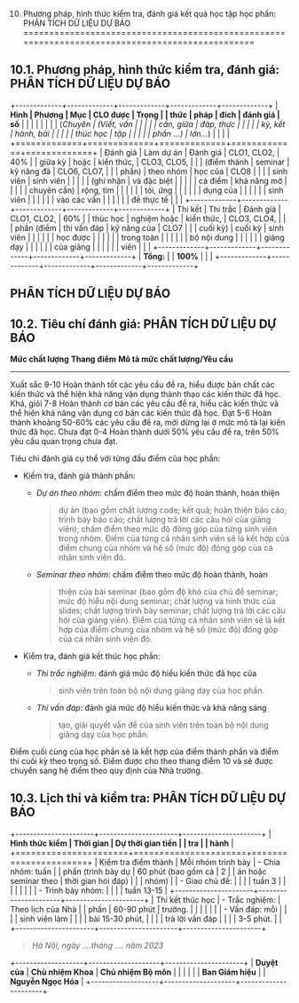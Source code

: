 10. Phương pháp, hình thức kiểm tra, đánh giá kết quả học tập học phần: PHÂN TÍCH DỮ LIỆU DỰ BÁO
================================================================================================

10.1. Phương pháp, hình thức kiểm tra, đánh giá: PHÂN TÍCH DỮ LIỆU DỰ BÁO
-------------------------------------------------------------------------

+-------------+-------------+-------------+-------------+-------------+
| **Hình      | **Phương    | **Mục       | **CLO được  | **Trọng     |
| thức**      | pháp**      | đích**      | đánh giá**  | số**        |
|             |             |             |             |             |
| (*Chuyên    | (*Viết, vấn |             |             |             |
| cần, giữa   | đáp, thực   |             |             |             |
| kỳ, kết     | hành, bài   |             |             |             |
| thúc học    | tập         |             |             |             |
| phần ...*)  | lớn...*)    |             |             |             |
+=============+=============+=============+=============+=============+
| Đánh giá    | Làm dự án   | Đánh giá    | CLO1, CLO2, | 40%         |
| giữa kỳ     | hoặc        | kiến thức,  | CLO3, CLO5, |             |
| (điểm thành | seminar     | kỹ năng đã  | CLO6, CLO7, |             |
| phần)       | theo nhóm   | học của     | CLO8        |             |
|             | sinh viên   | sinh viên   |             |             |
|             | (ghi nhận   | và đặc biệt |             |             |
|             | cả điểm     | khả năng mở |             |             |
|             | chuyên cần) | rộng, tìm   |             |             |
|             |             | tòi, ứng    |             |             |
|             |             | dụng của    |             |             |
|             |             | sinh viên   |             |             |
|             |             | vào các vấn |             |             |
|             |             | đề thực tế  |             |             |
+-------------+-------------+-------------+-------------+-------------+
| Thi kết     | Thi trắc    | Đánh giá    | CLO1, CLO2, | 60%         |
| thúc học    | nghiệm hoặc | kiến thức,  | CLO3, CLO4, |             |
| phần (điểm  | thi vấn đáp | kỹ năng của | CLO7        |             |
| cuối kỳ)    | cuối kỳ     | sinh viên   |             |             |
|             |             | học được    |             |             |
|             |             | trong toàn  |             |             |
|             |             | bộ nội dung |             |             |
|             |             | giảng dạy   |             |             |
|             |             | của giảng   |             |             |
|             |             | viên        |             |             |
+-------------+-------------+-------------+-------------+-------------+
| **Tổng:**   |             | **100%**    |             |             |
+-------------+-------------+-------------+-------------+-------------+

 PHÂN TÍCH DỮ LIỆU DỰ BÁO
------------------------

10.2. Tiêu chí đánh giá: PHÂN TÍCH DỮ LIỆU DỰ BÁO
-------------------------------------------------

  **Mức chất lượng**   **Thang điểm**   **Mô tả mức chất lượng/Yêu cầu**
  -------------------- ---------------- -----------------------------------------------------------------------------------------------------------------------------------
  Xuất sắc             9-10             Hoàn thành tốt các yêu cầu đề ra, hiểu được bản chất các kiến thức và thể hiện khả năng vận dụng thành thạo các kiến thức đã học.
  Khá, giỏi            7-8              Hoàn thành cơ bản các yêu cầu đề ra, hiểu các kiến thức và thể hiện khả năng vận dụng cơ bản các kiến thức đã học.
  Đạt                  5-6              Hoàn thành khoảng 50-60% các yêu cầu đề ra, mới dừng lại ở mức mô tả lại kiến thức đã học.
  Chưa đạt             0-4              Hoàn thành dưới 50% yêu cầu đề ra, trên 50% yêu cầu quan trọng chưa đạt.

Tiêu chí đánh giá cụ thể với từng đầu điểm của học phần:

-   Kiểm tra, đánh giá thành phần:

    -   *Dự án theo nhóm*: chấm điểm theo mức độ hoàn thành, hoàn thiện
        > dự án (bao gồm chất lượng code; kết quả; hoàn thiện báo cáo;
        > trình bày báo cáo; chất lượng trả lời các câu hỏi của giảng
        > viên); chấm điểm theo mức độ đóng góp của từng sinh viên trong
        > nhóm. Điểm của từng cá nhân sinh viên sẽ là kết hợp của điểm
        > chung của nhóm và hệ số (mức độ) đóng góp của cá nhân sinh
        > viên đó.

    -   *Seminar theo nhóm*: chấm điểm theo mức độ hoàn thành, hoàn
        > thiện của bài seminar (bao gồm độ khó của chủ đề seminar; mức
        > độ hiểu nội dung seminar; chất lượng và hình thức của slides;
        > chất lượng trình bày seminar; chất lượng trả lời các câu hỏi
        > của giảng viên). Điểm của từng cá nhân sinh viên sẽ là kết hợp
        > của điểm chung của nhóm và hệ số (mức độ) đóng góp của cá nhân
        > sinh viên đó.

-   Kiểm tra, đánh giá kết thúc học phần:

    -   *Thi trắc nghiệm*: đánh giá mức độ hiểu kiến thức đã học của
        > sinh viên trên toàn bộ nội dung giảng dạy của học phần.

    -   *Thi vấn đáp*: đánh giá mức độ hiểu kiến thức và khả năng sáng
        > tạo, giải quyết vấn đề của sinh viên trên toàn bộ nội dung
        > giảng dạy của học phần.

Điểm cuối cùng của học phần sẽ là kết hợp của điểm thành phần và điểm
thi cuối kỳ theo trọng số. Điểm được cho theo thang điểm 10 và sẽ được
chuyển sang hệ điểm theo quy định của Nhà trường.

10.3. Lịch thi và kiểm tra: PHÂN TÍCH DỮ LIỆU DỰ BÁO
----------------------------------------------------

+----------------------+----------------------+----------------------+
| **Hình thức kiểm     | **Thời gian**        | **Dự thời gian tiến  |
| tra**                |                      | hành**               |
+======================+======================+======================+
| Kiểm tra điểm thành  | Mỗi nhóm trình bày   | -   Chia nhóm: tuần  |
| phần (trình bày dự   | 60 phút (bao gồm cả  |     2                |
| án hoặc seminar theo | thời gian hỏi đáp)   |                      |
| nhóm)                |                      | -   Giao chủ đề:     |
|                      |                      |     tuần 3           |
|                      |                      |                      |
|                      |                      | -   Trình bày nhóm:  |
|                      |                      |     tuần 13-15       |
+----------------------+----------------------+----------------------+
| Thi kết thúc học     | -   Trắc nghiệm:     | Theo lịch của Nhà    |
| phần                 |     60-90 phút       | trường.              |
|                      |                      |                      |
|                      | -   Vấn đáp: mỗi     |                      |
|                      |     sinh viên làm    |                      |
|                      |     bài 15-30 phút,  |                      |
|                      |     trả lời vấn đáp  |                      |
|                      |     3-5 phút.        |                      |
+----------------------+----------------------+----------------------+

> *Hà Nội, ngày ....tháng .... năm 2023*

+-------------------+--------------------+----------------------+
| **Duyệt của**     | **Chủ nhiệm Khoa** | **Chủ nhiệm Bộ môn** |
|                   |                    |                      |
| **Ban Giám hiệu** |                    | **Nguyễn Ngọc Hóa**  |
+-------------------+--------------------+----------------------+
